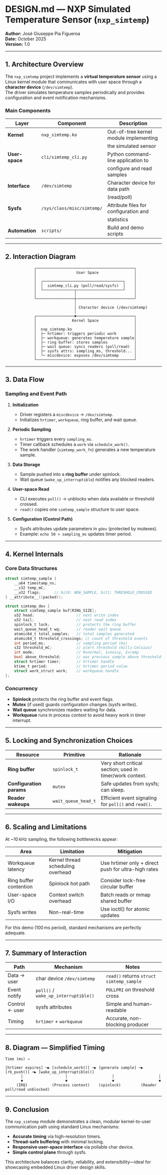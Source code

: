 # DESIGN.md — NXP Simulated Temperature Sensor (`nxp_simtemp`)

**Author:** José Giuseppe Pia Figueroa  
**Date:** October 2025  
**Version:** 1.0  

---

## 1. Architecture Overview

The `nxp_simtemp` project implements a **virtual temperature sensor** using a Linux kernel module that communicates with user space through a **character device** (`/dev/simtemp`).  
The driver simulates temperature samples periodically and provides configuration and event notification mechanisms.

### Main Components

|     Layer      |         Component          |              Description               |
|----------------|----------------------------|----------------------------------------|
| **Kernel**     | `nxp_simtemp.ko`           | Out-of-tree kernel module implementing |
|                |                            |    the simulated sensor                |
| **User-space** | `cli/simtemp_cli.py`       | Python command-line application to     |
|                |                            |    configure and read samples          |
| **Interface**  | `/dev/simtemp`             | Character device for data path         |
|                |                            |    (read/poll)                         |
| **Sysfs**      | `/sys/class/misc/simtemp/` | Attribute files for configuration and  |
|                |                            |    statistics                          |
| **Automation** | `scripts/`                 | Build and demo scripts                 |

---

## 2. Interaction Diagram

```
             ┌────────────────────────────────────────────┐
             │                  User Space                │
             │                                            │
             │  ┌────────────────────────────────────┐    │
             │  │  simtemp_cli.py (poll/read/sysfs)  │    │
             │  └──────────────┬─────────────────────┘    │
             │                 │                          │
             └─────────────────┼──────────────────────────┘
                               │
                               │ Character device (/dev/simtemp)
                               │
             ┌─────────────────▼──────────────────────────┐
             │                Kernel Space                │
             │                                            │
             │  nxp_simtemp.ko                            │
             │  ├─ hrtimer: triggers periodic work        │
             │  ├─ workqueue: generates temperature sample│
             │  ├─ ring buffer: stores samples            │
             │  ├─ wait queue: syncs readers (poll/read)  │
             │  ├─ sysfs attrs: sampling_ms, threshold... │
             │  └─ miscdevice: exposes /dev/simtemp       │
             └────────────────────────────────────────────┘
```

---

## 3. Data Flow

### Sampling and Event Path

1. **Initialization**
   - Driver registers a `miscdevice` → `/dev/simtemp`.
   - Initializes `hrtimer`, `workqueue`, ring buffer, and wait queue.

2. **Periodic Sampling**
   - `hrtimer` triggers every `sampling_ms`.
   - Timer callback schedules a `work` via `schedule_work()`.
   - The work handler (`simtemp_work_fn`) generates a new temperature sample.

3. **Data Storage**
   - Sample pushed into a **ring buffer** under spinlock.
   - Wait queue (`wake_up_interruptible`) notifies any blocked readers.

4. **User-space Read**
   - CLI executes `poll()` → unblocks when data available or threshold crossed.
   - `read()` copies one `simtemp_sample` structure to user space.

5. **Configuration (Control Path)**
   - Sysfs attributes update parameters in `gdev` (protected by mutexes).
   - Example: `echo 50 > sampling_ms` updates timer period.

---

## 4. Kernel Internals

### Core Data Structures

```c
struct simtemp_sample {
    __u64 timestamp_ns;
    __s32 temp_mC;
    __u32 flags;      // bit0: NEW_SAMPLE, bit1: THRESHOLD_CROSSED
} __attribute__((packed));

struct simtemp_dev {
    struct simtemp_sample buf[RING_SIZE];
    u32 head;                   // next write index
    u32 tail;                   // next read index
    spinlock_t lock;            // protects the ring buffer
    wait_queue_head_t wq;       // reader wait queue
    atomic64_t total_samples;   // total samples generated
    atomic64_t threshold_crossings; // count of threshold events
    int period_ms;              // sampling period (ms)
    s32 threshold_mC;           // alert threshold (milli-Celsius)
    int mode;                   // 0=normal, 1=noisy, 2=ramp
    bool above_threshold;       // was previous sample above threshold?
    struct hrtimer timer;       // hrtimer handle
    ktime_t period;             // hrtimer period value
    struct work_struct work;    // workqueue handle
};
```

### Concurrency

- **Spinlock** protects the ring buffer and event flags.
- **Mutex** (if used) guards configuration changes (sysfs writes).
- **Wait queue** synchronizes readers waiting for data.
- **Workqueue** runs in process context to avoid heavy work in timer interrupt.

---

## 5. Locking and Synchronization Choices

| Resource                 | Primitive           | Rationale                                                          |
|--------------------------|---------------------|--------------------------------------------------------------------|
| **Ring buffer**          | `spinlock_t`        | Very short critical section; used in timer/work context.           |
| **Configuration params** | `mutex`             | Safe updates from sysfs; can sleep.                                |
| **Reader wakeups**       | `wait_queue_head_t` | Efficient event signaling for `poll()` and `read()`.               |


---

## 6. Scaling and Limitations

At ~10 kHz sampling, the following bottlenecks appear:

| Area                   | Limitation                          | Mitigation                                          |
|------------------------|-------------------------------------|-----------------------------------------------------|
| Workqueue latency      | Kernel thread scheduling overhead   | Use hrtimer only + direct push for ultra-high rates |
| Ring buffer contention | Spinlock hot path                   | Consider lock-free circular buffer                  |
| User-space I/O         | Context switch overhead             | Batch reads or mmap shared buffer                   |
| Sysfs writes           | Non-real-time                       | Use ioctl() for atomic updates                      |

For this demo (100 ms period), standard mechanisms are perfectly adequate.

---

## 7. Summary of Interaction

| **Path**         | **Mechanism**                           | **Notes**                                |
|------------------|-----------------------------------------|------------------------------------------|
| Data → user      | char device `/dev/simtemp`              | `read()` returns `struct simtemp_sample` |
| Event notify     | `poll()` / `wake_up_interruptible()`    | `POLLPRI` on threshold cross             |
| Control ← user   | sysfs attributes                        | Simple and human-readable                |
| Timing           | `hrtimer` + `workqueue`                 | Accurate, non-blocking producer          |


---

## 8. Diagram — Simplified Timing

```
Time (ms) →

[hrtimer expires] ─▶ [schedule_work()] ─▶ [generate sample] ─▶ [rb_push()] ─▶ [wake_up_interruptible()]
       │                   │                    │                    │
       ▼                   ▼                    ▼                    ▼
     (IRQ)           (Process context)    (spinlock)         (Reader poll/read unblocked)
```

---

## 9. Conclusion

The `nxp_simtemp` module demonstrates a clean, modular kernel-to-user communication path using standard Linux mechanisms:

- **Accurate timing** via high-resolution timers.  
- **Thread-safe buffering** with minimal locking.  
- **Responsive user-space interface** via pollable char device.  
- **Simple control plane** through sysfs.  

This architecture balances clarity, reliability, and extensibility—ideal for showcasing embedded Linux driver design skills.
